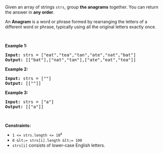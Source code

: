 Given an array of strings `` strs ``, group __the anagrams__ together. You can return the answer in __any order__.

An __Anagram__ is a word or phrase formed by rearranging the letters of a different word or phrase, typically using all the original letters exactly once.

&nbsp;

__Example 1:__

<pre><strong>Input:</strong> strs = ["eat","tea","tan","ate","nat","bat"]
<strong>Output:</strong> [["bat"],["nat","tan"],["ate","eat","tea"]]
</pre>

__Example 2:__

<pre><strong>Input:</strong> strs = [""]
<strong>Output:</strong> [[""]]
</pre>

__Example 3:__

<pre><strong>Input:</strong> strs = ["a"]
<strong>Output:</strong> [["a"]]
</pre>

&nbsp;

__Constraints:__

*   <code>1 &lt;= strs.length &lt;= 10<sup>4</sup></code>
*   `` 0 &lt;= strs[i].length &lt;= 100 ``
*   `` strs[i] `` consists of lower-case English letters.